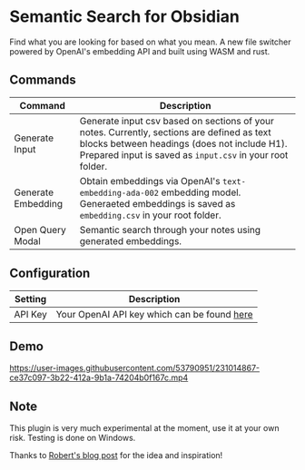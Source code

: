 # Semantic Search for Obsidian

Find what you are looking for based on what you mean. A new file switcher powered by OpenAI's embedding API and built using WASM and rust.

## Commands
|Command|Description|
|-------|-----------|
|Generate Input|Generate input csv based on sections of your notes. Currently, sections are defined as text blocks between headings (does not include H1). Prepared input is saved as `input.csv` in your root folder.
|Generate Embedding|Obtain embeddings via OpenAI's `text-embedding-ada-002` embedding model. Generaeted embeddings is saved as `embedding.csv` in your root folder.
|Open Query Modal|Semantic search through your notes using generated embeddings.

## Configuration
|Setting|Description|
|-------|-----------|
|API Key| Your OpenAI API key which can be found [here](https://platform.openai.com/account/api-keys)

## Demo
https://user-images.githubusercontent.com/53790951/231014867-ce37c097-3b22-412a-9b1a-74204b0f167c.mp4

## Note
This plugin is very much experimental at the moment, use it at your own risk. Testing is done on Windows.

Thanks to [Robert's blog post](https://reasonabledeviations.com/2023/02/05/gpt-for-second-brain/?utm_source=pocket_saves) for the idea and inspiration!
